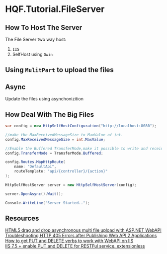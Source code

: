 # HQF.Tutorial.FileServer

## How To Host The Server
The File Server two way host:  
 1. `IIS`   
 2. SelfHost using `Owin`   

## Using `MulitPart` to upload the files



## Async  
Update the files using asynchonizition


## How Deal With The Big Files

``` csharp
var config = new HttpSelfHostConfiguration("http://localhost:8080");

//make the MaxReceivedMessageSize to MaxValue of int.
config.MaxReceivedMessageSize = int.MaxValue;

//Enable the Buffered TransferMode,make it possible to write and receive file at the same time.
config.TransferMode = TransferMode.Buffered;

config.Routes.MapHttpRoute(
    name: "DefaultApi",
    routeTemplate: "api/{controller}/{action}"
);

HttpSelfHostServer server = new HttpSelfHostServer(config);

server.OpenAsync().Wait();

Console.WriteLine("Server Started..");
```


## Resources
[HTML5 drag and drop asynchronous multi file upload with ASP.NET WebAPI](http://www.strathweb.com/2012/04/html5-drag-and-drop-asynchronous-multi-file-upload-with-asp-net-webapi/)   
[Troubleshooting HTTP 405 Errors after Publishing Web API 2 Applications](http://www.asp.net/web-api/overview/testing-and-debugging/troubleshooting-http-405-errors-after-publishing-web-api-applications)   
[How to get PUT and DELETE verbs to work with WebAPI on IIS](https://stackoverflow.com/questions/28579073/how-to-get-put-and-delete-verbs-to-work-with-webapi-on-iis)  
[IIS 7.5 + enable PUT and DELETE for RESTFul service, extensionless](https://stackoverflow.com/questions/6739124/iis-7-5-enable-put-and-delete-for-restful-service-extensionless)     

